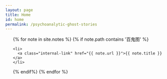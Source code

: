 ```yaml
---
layout: page
title: Home
id: home
permalink: /psychoanalytic-ghost-stories
---
```




<ul>
  {% for note in site.notes  %}
  {% if note.path contains '百鬼图' %}
  
    <li>
      <a class="internal-link" href="{{ note.url }}">{{ note.title }}</a>
    </li>
  {% endif%}
  {% endfor %}  
 
</ul>

<style>
  .wrapper {
    max-width: 46em;
  }
</style>

